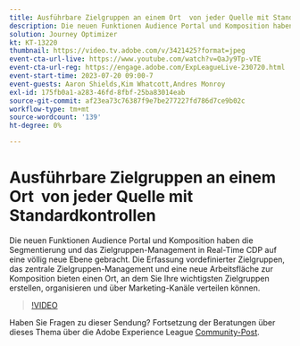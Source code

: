 ```yaml
---
title: Ausführbare Zielgruppen an einem Ort ​ von jeder Quelle mit Standardkontrollen
description: Die neuen Funktionen Audience Portal und Komposition haben die Segmentierung und das Zielgruppen-Management in Real-Time CDP auf eine völlig neue Ebene gebracht. Die Erfassung vordefinierter Zielgruppen, das zentrale Zielgruppen-Management und eine neue Arbeitsfläche zur Komposition bieten einen Ort, an dem Sie Ihre wichtigsten Zielgruppen erstellen, organisieren und über Marketing-Kanäle verteilen können.
solution: Journey Optimizer
kt: KT-13220
thumbnail: https://video.tv.adobe.com/v/3421425?format=jpeg
event-cta-url-live: https://www.youtube.com/watch?v=QaJy9Tp-vTE
event-cta-url-reg: https://engage.adobe.com/ExpLeagueLive-230720.html
event-start-time: 2023-07-20 09:00-7
event-guests: Aaron Shields,Kim Whatcott,Andres Monroy
exl-id: 175fb0a1-a283-46fd-8fbf-25ba83014eab
source-git-commit: af23ea73c76387f9e7be277227fd786d7ce9b02c
workflow-type: tm+mt
source-wordcount: '139'
ht-degree: 0%

---
```


# Ausführbare Zielgruppen an einem Ort &#x200B; von jeder Quelle mit Standardkontrollen

Die neuen Funktionen Audience Portal und Komposition haben die Segmentierung und das Zielgruppen-Management in Real-Time CDP auf eine völlig neue Ebene gebracht. Die Erfassung vordefinierter Zielgruppen, das zentrale Zielgruppen-Management und eine neue Arbeitsfläche zur Komposition bieten einen Ort, an dem Sie Ihre wichtigsten Zielgruppen erstellen, organisieren und über Marketing-Kanäle verteilen können.

>[!VIDEO](https://video.tv.adobe.com/v/3421425/?quality=12&learn=on)

Haben Sie Fragen zu dieser Sendung? Fortsetzung der Beratungen über dieses Thema über die Adobe Experience League [Community-Post](https://experienceleaguecommunities.adobe.com/t5/adobe-experience-platform/experience-league-live-post-session-discussion-actionable/m-p/607073#M366).
